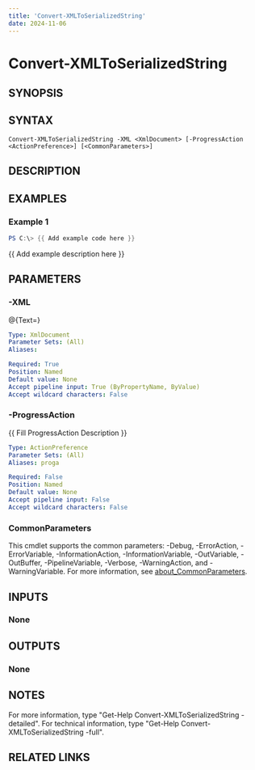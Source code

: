 ```yaml
---
title: 'Convert-XMLToSerializedString'
date: 2024-11-06
---
```



# Convert-XMLToSerializedString

## SYNOPSIS

## SYNTAX

```
Convert-XMLToSerializedString -XML <XmlDocument> [-ProgressAction <ActionPreference>] [<CommonParameters>]
```

## DESCRIPTION
## EXAMPLES

### Example 1
```powershell
PS C:\> {{ Add example code here }}
```

{{ Add example description here }}

## PARAMETERS

### -XML
@{Text=}

```yaml
Type: XmlDocument
Parameter Sets: (All)
Aliases:

Required: True
Position: Named
Default value: None
Accept pipeline input: True (ByPropertyName, ByValue)
Accept wildcard characters: False
```

### -ProgressAction
{{ Fill ProgressAction Description }}

```yaml
Type: ActionPreference
Parameter Sets: (All)
Aliases: proga

Required: False
Position: Named
Default value: None
Accept pipeline input: False
Accept wildcard characters: False
```

### CommonParameters
This cmdlet supports the common parameters: -Debug, -ErrorAction, -ErrorVariable, -InformationAction, -InformationVariable, -OutVariable, -OutBuffer, -PipelineVariable, -Verbose, -WarningAction, and -WarningVariable. For more information, see [about_CommonParameters](http://go.microsoft.com/fwlink/?LinkID=113216).

## INPUTS

### None
## OUTPUTS

### None
## NOTES
For more information, type "Get-Help Convert-XMLToSerializedString -detailed".
For technical information, type "Get-Help Convert-XMLToSerializedString -full".

## RELATED LINKS
